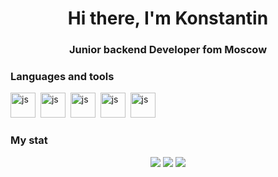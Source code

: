 <div id="header" align="center">
    <h1>Hi there, I'm Konstantin</h1>
    <h3>Junior backend Developer fom Moscow</h3>
</div>

### Languages and tools

<img src="https://cdn.jsdelivr.net/gh/devicons/devicon/icons/python/python-original.svg"
title="js" width="40" height="40"/>&nbsp;
<img src="https://cdn.jsdelivr.net/gh/devicons/devicon/icons/django/django-plain.svg"
title="js" width="40" height="40"/>&nbsp;
<img src="https://cdn.jsdelivr.net/gh/devicons/devicon/icons/postgresql/postgresql-original.svg"        
title="js" width="40" height="40"/>&nbsp;
<img src="https://cdn.jsdelivr.net/gh/devicons/devicon/icons/bootstrap/bootstrap-original.svg"
title="js" width="40" height="40"/>&nbsp;
<img src="https://cdn.jsdelivr.net/gh/devicons/devicon/icons/vscode/vscode-original.svg"
title="js" width="40" height="40"/>&nbsp;


### My stat
<div id="stat" align="center">
    <img src="https://github-profile-summary-cards.vercel.app/api/cards/profile-details?username=Konstantin-bit-from-git&theme=chartreuse_dark"/>
    <img src="https://github-profile-summary-cards.vercel.app/api/cards/most-commit-language?username=Konstantin-bit-from-git&theme=chartreuse_dark"/>
    <img src="https://github-profile-summary-cards.vercel.app/api/cards/stats?username=Konstantin-bit-from-git&theme=chartreuse_dark"/>
</div>



<!--
**Konstantin-bit-from-git/Konstantin-bit-from-git** is a ✨ _special_ ✨ repository because its `README.md` (this file) appears on your GitHub profile.

Here are some ideas to get you started:

- 🔭 I’m currently working on ...
- 🌱 I’m currently learning ...
- 👯 I’m looking to collaborate on ...
- 🤔 I’m looking for help with ...
- 💬 Ask me about ...
- 📫 How to reach me: ...
- 😄 Pronouns: ...
- ⚡ Fun fact: ...
-->
